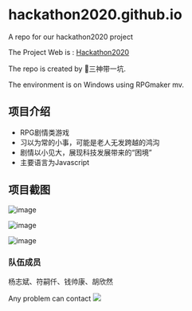 # hackathon2020.github.io
A repo for our hackathon2020 project

The Project Web is : [Hackathon2020](https://hackathon2020eastchina.top/)

The repo is created by 🐶三神带一坑.

The environment is on Windows using RPGmaker mv.

## 项目介绍

- RPG剧情类游戏
- 习以为常的小事，可能是老人无发跨越的鸿沟
- 剧情以小见大，展现科技发展带来的“困境”
- 主要语言为Javascript

## 项目截图
![image](https://github.com/ThreeGodAndAGreenMan/hackathon2020.github.io/blob/master/Scene1.png)

![image](https://github.com/ThreeGodAndAGreenMan/hackathon2020.github.io/blob/master/Scene2.png)

![image](https://github.com/ThreeGodAndAGreenMan/hackathon2020.github.io/blob/master/Scene3.png)

### 队伍成员
杨志斌、符嗣仟、钱帅康、胡欣然

Any problem can contact <a target="_blank" href="http://mail.qq.com/cgi-bin/qm_share?t=qm_mailme&email=YVNUUVFTU1JTVFQhEBBPAg4M" style="text-decoration:none;"><img src="http://rescdn.qqmail.com/zh_CN/htmledition/images/function/qm_open/ico_mailme_01.png"/></a>
